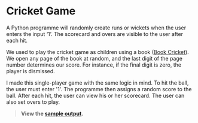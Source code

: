 # Cricket Game

A Python programme will randomly create runs or wickets when the user enters the input ‘1’. The scorecard and overs are visible to the user after each hit.

We used to play the cricket game as children using a book ([Book Cricket](https://www.traditionalgames.in/book-cricket)). We open any page of the book at random, and the last digit of the page number determines our score. For instance, if the final digit is zero, the player is dismissed.

I made this single-player game with the same logic in mind. To hit the ball, the user must enter '1'. The programme then assigns a random score to the ball. After each hit, the user can view his or her scorecard. The user can also set overs to play.

> **View the [sample output](OUTPUT.md).**
